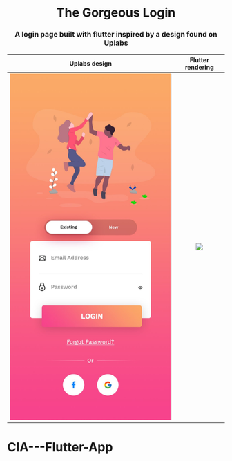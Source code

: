 <h1 align="center">The Gorgeous Login</h1>

<h3 align="center">
  A login page built with flutter inspired by a design found on Uplabs
</h3>

Uplabs design        |  Flutter rendering
:-------------------------:|:-------------------------:
![original-design](./github/template.jpg)  |   ![](./github/login.gif)
# CIA---Flutter-App
